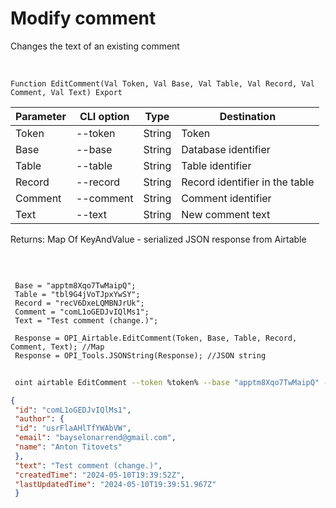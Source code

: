 ﻿---
sidebar_position: 3
---

# Modify comment
 Changes the text of an existing comment


<br/>


`Function EditComment(Val Token, Val Base, Val Table, Val Record, Val Comment, Val Text) Export`

 | Parameter | CLI option | Type | Destination |
 |-|-|-|-|
 | Token | --token | String | Token |
 | Base | --base | String | Database identifier |
 | Table | --table | String | Table identifier |
 | Record | --record | String | Record identifier in the table |
 | Comment | --comment | String | Comment identifier |
 | Text | --text | String | New comment text |

 
 Returns: Map Of KeyAndValue - serialized JSON response from Airtable

<br/>




```bsl title="Code example"
 
 Base = "apptm8Xqo7TwMaipQ";
 Table = "tbl9G4jVoTJpxYwSY";
 Record = "recV6DxeLQMBNJrUk";
 Comment = "comL1oGEDJvIQlMs1";
 Text = "Test comment (change.)";
 
 Response = OPI_Airtable.EditComment(Token, Base, Table, Record, Comment, Text); //Map
 Response = OPI_Tools.JSONString(Response); //JSON string
```
	


```sh title="CLI command example"
 
 oint airtable EditComment --token %token% --base "apptm8Xqo7TwMaipQ" --table "tbl9G4jVoTJpxYwSY" --record "recV6DxeLQMBNJrUk" --comment %comment% --text "Test comment (change.)"

```

```json title="Result"
{
 "id": "comL1oGEDJvIQlMs1",
 "author": {
 "id": "usrFlaAHlTfYWAbVW",
 "email": "bayselonarrend@gmail.com",
 "name": "Anton Titovets"
 },
 "text": "Test comment (change.)",
 "createdTime": "2024-05-10T19:39:52Z",
 "lastUpdatedTime": "2024-05-10T19:39:51.967Z"
 }
```
